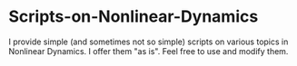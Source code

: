 # Scripts-on-Nonlinear-Dynamics
I provide simple (and sometimes not so simple) scripts on various topics in Nonlinear Dynamics. I offer them "as is". Feel free to use and modify them. 
